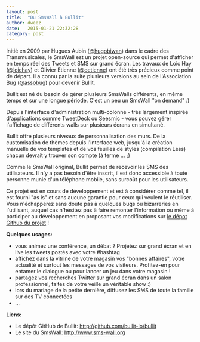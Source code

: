 ```yaml
---
layout: post
title:  "Du SmsWall à Bullit"
author: dweez
date:   2015-01-21 22:32:28
category: post
---
```


Initié en 2009 par Hugues Aubin ([@hugobiwan](http://twitter.com/hugobiwan)) dans le cadre des Transmusicales, le SmsWall est un projet open-source qui permet d'afficher en temps réel des Tweets et SMS sur grand écran. Les travaux de Loic Hay ([@loichay](http://twitter.com/loichay)) et Olivier Etienne ([@oetienne](http://twitter.com/oetienne)) ont été très précieux comme point de départ. Il a connu par la suite plusieurs versions au sein de l'Association Bug ([@assobug](http://twitter.com/assobug)) pour devenir Bullit.

<p class="lead">Bullit est né du besoin de gérer plusieurs SmsWalls différents, en même temps et sur une longue période. C'est un peu un SmsWall "on demand" :)</p>

Depuis l'interface d'administration multi-colonne - très largement inspirée d'applications comme TweetDeck ou Seesmic - vous pouvez gérer l'affichage de différents walls sur plusieurs écrans en simultané.

Bullit offre plusieurs niveaux de personnalisation des murs. De la customisation de thèmes depuis l'interface web, jusqu'à la création manuelle de vos templates et de vos feuilles de styles (compilation Less) chacun devrait y trouver son compte (à terme ... ;)

Comme le SmsWall original, Bullit permet de recevoir les SMS des utilisateurs. Il n'y a pas besoin d'être inscrit, il est donc accessible à toute personne munie d'un téléphone mobile, sans surcoût pour les utilisateurs.

Ce projet est en cours de développement et est à considérer comme tel, il est fourni "as is" et sans aucune garantie pour ceux qui veulent le réutiliser. Vous n'échapperez sans doute pas à quelques bugs ou bizarreries en l'utilisant, auquel cas n'hésitez pas à faire remonter l'information ou même à participer au développement en proposant vos modifications sur [le dépot Github du projet](http://github.com/bullit-io/bullit) ! 

__Quelques usages:__

- vous animez une conférence, un débat ? Projetez sur grand écran et en live les tweets postés avec votre #hashtag
- affichez dans la vitrine de votre magasin vos "bonnes affaires", votre actualité et surtout les messages de vos visiteurs. Profitez-en pour entamer le dialogue ou pour lancer un jeu dans votre magasin !
- partagez vos recherches Twitter sur grand écran dans un salon professionnel, faites de votre veille un véritable show :)
- lors du mariage de la petite dernière, diffusez les SMS de toute la famille sur des TV connectées
- ...

__Liens:__

- Le dépôt GitHub de Bullit: <http://github.com/bullit-io/bullit>
- Le site du SmsWall: <http://www.sms-wall.org>


